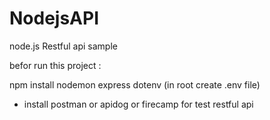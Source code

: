 # NodejsAPI

node.js Restful api sample

befor run this project : 

npm install
 nodemon
 express
 dotenv (in root create .env file)


* install postman or apidog or firecamp for test restful api 
